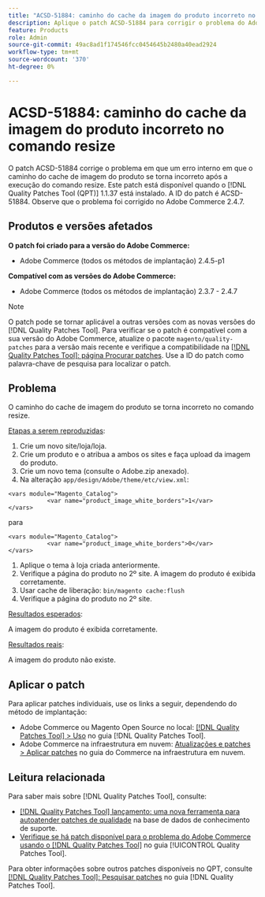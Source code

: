 ```yaml
---
title: "ACSD-51884: caminho do cache da imagem do produto incorreto no comando de redimensionamento"
description: Aplique o patch ACSD-51884 para corrigir o problema do Adobe Commerce em que o caminho do cache de imagem do produto se torna incorreto após executar o comando resize.
feature: Products
role: Admin
source-git-commit: 49ac8ad1f174546fcc0454645b2480a40ead2924
workflow-type: tm+mt
source-wordcount: '370'
ht-degree: 0%

---
```


# ACSD-51884: caminho do cache da imagem do produto incorreto no comando resize

O patch ACSD-51884 corrige o problema em que um erro interno em que o caminho do cache de imagem do produto se torna incorreto após a execução do comando resize. Este patch está disponível quando o [!DNL Quality Patches Tool (QPT)] 1.1.37 está instalado. A ID do patch é ACSD-51884. Observe que o problema foi corrigido no Adobe Commerce 2.4.7.

## Produtos e versões afetados

**O patch foi criado para a versão do Adobe Commerce:**

* Adobe Commerce (todos os métodos de implantação) 2.4.5-p1

**Compatível com as versões do Adobe Commerce:**

* Adobe Commerce (todos os métodos de implantação) 2.3.7 - 2.4.7

>[!NOTE]
>
>O patch pode se tornar aplicável a outras versões com as novas versões do [!DNL Quality Patches Tool]. Para verificar se o patch é compatível com a sua versão do Adobe Commerce, atualize o pacote `magento/quality-patches` para a versão mais recente e verifique a compatibilidade na [[!DNL Quality Patches Tool]: página Procurar patches](https://experienceleague.adobe.com/tools/commerce-quality-patches/index.html). Use a ID do patch como palavra-chave de pesquisa para localizar o patch.

## Problema

O caminho do cache de imagem do produto se torna incorreto no comando resize.

<u>Etapas a serem reproduzidas</u>:

1. Crie um novo site/loja/loja.
1. Crie um produto e o atribua a ambos os sites e faça upload da imagem do produto.
1. Crie um novo tema (consulte o Adobe.zip anexado).
1. Na alteração `app/design/Adobe/theme/etc/view.xml`:

```
<vars module="Magento_Catalog">
           <var name="product_image_white_borders">1</var>
</vars>
```

para

```
<vars module="Magento_Catalog">
           <var name="product_image_white_borders">0</var>
</vars>
```

1. Aplique o tema à loja criada anteriormente.
1. Verifique a página do produto no 2º site. A imagem do produto é exibida corretamente.
1. Usar cache de liberação:
   `bin/magento cache:flush`
1. Verifique a página do produto no 2º site.

<u>Resultados esperados</u>:

A imagem do produto é exibida corretamente.

<u>Resultados reais</u>:

A imagem do produto não existe.

## Aplicar o patch

Para aplicar patches individuais, use os links a seguir, dependendo do método de implantação:

* Adobe Commerce ou Magento Open Source no local: [[!DNL Quality Patches Tool] > Uso](https://experienceleague.adobe.com/docs/commerce-operations/tools/quality-patches-tool/usage.html) no guia [!DNL Quality Patches Tool].
* Adobe Commerce na infraestrutura em nuvem: [Atualizações e patches > Aplicar patches](https://experienceleague.adobe.com/docs/commerce-cloud-service/user-guide/develop/upgrade/apply-patches.html) no guia do Commerce na infraestrutura em nuvem.

## Leitura relacionada

Para saber mais sobre [!DNL Quality Patches Tool], consulte:

* [[!DNL Quality Patches Tool] lançamento: uma nova ferramenta para autoatender patches de qualidade](https://experienceleague.adobe.com/en/docs/commerce-knowledge-base/kb/announcements/commerce-announcements/magento-quality-patches-released-new-tool-to-self-serve-quality-patches) na base de dados de conhecimento de suporte.
* [Verifique se há patch disponível para o problema do Adobe Commerce usando o  [!DNL Quality Patches Tool]](/help/tools/quality-patches-tool/patches-available-in-qpt/check-patch-for-magento-issue-with-magento-quality-patches.md) no guia [!UICONTROL Quality Patches Tool].


Para obter informações sobre outros patches disponíveis no QPT, consulte [[!DNL Quality Patches Tool]: Pesquisar patches](https://experienceleague.adobe.com/tools/commerce-quality-patches/index.html) no guia [!DNL Quality Patches Tool].
